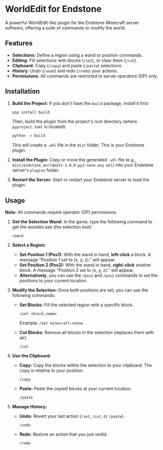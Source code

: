 # WorldEdit for Endstone

A powerful WorldEdit-like plugin for the Endstone Minecraft server software, offering a suite of commands to modify the world.

## Features

-   **Selections**: Define a region using a wand or position commands.
-   **Editing**: Fill selections with blocks (`/set`), or clear them (`/cut`).
-   **Clipboard**: Copy (`/copy`) and paste (`/paste`) selections.
-   **History**: Undo (`/undo`) and redo (`/redo`) your actions.
-   **Permissions**: All commands are restricted to server operators (OP) only.

## Installation

1.  **Build the Project:**
    If you don't have the `build` package, install it first:
    ```bash
    pip install build
    ```
    Then, build the plugin from the project's root directory (where `pyproject.toml` is located):
    ```bash
    python -m build
    ```
    This will create a `.whl` file in the `dist` folder. This is your Endstone plugin.

2.  **Install the Plugin:**
    Copy or move the generated `.whl` file (e.g., `dist/endstone_worldedit-1.0.0-py3-none-any.whl`) into your Endstone server's `plugins` folder.

3.  **Restart the Server:**
    Start or restart your Endstone server to load the plugin.

## Usage

**Note:** All commands require operator (OP) permissions.

1.  **Get the Selection Wand:**
    In the game, type the following command to get the wooden axe (the selection tool):
    ```
    /wand
    ```

2.  **Select a Region:**
    -   **Set Position 1 (Pos1):** With the wand in hand, **left-click** a block. A message "Position 1 set to (x, y, z)." will appear.
    -   **Set Position 2 (Pos2):** With the wand in hand, **right-click** another block. A message "Position 2 set to (x, y, z)." will appear.
    -   **Alternatively**, you can use the `/pos1` and `/pos2` commands to set the positions to your current location.

3.  **Modify the Selection:**
    Once both positions are set, you can use the following commands:

    -   **Set Blocks:**
        Fill the selected region with a specific block.
        ```
        /set <block_name>
        ```
        Example: `/set minecraft:stone`

    -   **Cut Blocks:**
        Remove all blocks in the selection (replaces them with air).
        ```
        /cut
        ```

4.  **Use the Clipboard:**

    -   **Copy:**
        Copy the blocks within the selection to your clipboard. The copy is relative to your position.
        ```
        /copy
        ```

    -   **Paste:**
        Paste the copied blocks at your current location.
        ```
        /paste
        ```

5.  **Manage History:**

    -   **Undo:**
        Revert your last action (`/set`, `/cut`, or `/paste`).
        ```
        /undo
        ```

    -   **Redo:**
        Restore an action that you just undid.
        ```
        /redo
